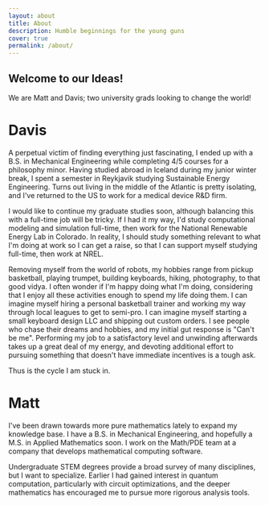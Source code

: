 ```yaml
---
layout: about
title: About
description: Humble beginnings for the young guns
cover: true
permalink: /about/
---
```


## Welcome to our Ideas!

We are Matt and Davis; two university grads looking to change the world!

# Davis

A perpetual victim of finding everything just fascinating, I ended up with a B.S. in Mechanical Engineering while completing 4/5 courses for a philosophy minor. Having studied abroad in Iceland during my junior winter break, I spent a semester in Reykjavik studying Sustainable Energy Engineering. Turns out living in the middle of the Atlantic is pretty isolating, and I've returned to the US to work for a medical device R&D firm.

I would like to continue my graduate studies soon, although balancing this with a full-time job will be tricky. If I had it my way, I'd study computational modeling and simulation full-time, then work for the National Renewable Energy Lab in Colorado. In reality, I should study something relevant to what I'm doing at work so I can get a raise, so that I can support myself studying full-time, then work at NREL.

Removing myself from the world of robots, my hobbies range from pickup basketball, playing trumpet, building keyboards, hiking, photography, to that good vidya. I often wonder if I'm happy doing what I'm doing, considering that I enjoy all these activities enough to spend my life doing them. I can imagine myself hiring a personal basketball trainer and working my way through local leagues to get to semi-pro. I can imagine myself starting a small keyboard design LLC and shipping out custom orders. I see people who chase their dreams and hobbies, and my initial gut response is "Can't be me". Performing my job to a satisfactory level and unwinding afterwards takes up a great deal of my energy, and devoting additional effort to pursuing something that doesn't have immediate incentives is a tough ask.

Thus is the cycle I am stuck in.

# Matt

I've been drawn towards more pure mathematics lately to expand my knowledge base. I have a B.S. in Mechanical Engineering, and hopefully a M.S. in Applied Mathematics soon. I work on the Math/PDE team at a company that develops mathematical computing software.

Undergraduate STEM degrees provide a broad survey of many disciplines, but I want to specialize. Earlier I had gained interest in quantum computation, particularly with circuit optimizations, and the deeper mathematics has encouraged me to pursue more rigorous analysis tools.

